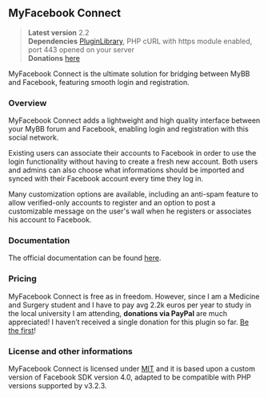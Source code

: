 ## MyFacebook Connect

> **Latest version** 2.2  
> **Dependencies** [PluginLibrary](http://mods.mybb.com/view/PluginLibrary), PHP cURL with https module enabled, port 443 opened on your server  
> **Donations** [here](https://www.paypal.com/cgi-bin/webscr?cmd=_s-xclick&hosted_button_id=89NU4PS5BZZQE)

MyFacebook Connect is the ultimate solution for bridging between MyBB and Facebook, featuring smooth login and registration.

### Overview

MyFacebook Connect adds a lightweight and high quality interface between your MyBB forum and Facebook, enabling login and registration with this social network.

Existing users can associate their accounts to Facebook in order to use the login functionality without having to create a fresh new account. Both users and admins can also choose what informations should be imported and synced with their Facebook account every time they log in.

Many customization options are available, including an anti-spam feature to allow verified-only accounts to register and an option to post a customizable message on the user's wall when he registers or associates his account to Facebook.

### Documentation

The official documentation can be found [here](http://github.com/Shade-/MyFacebook-Connect/wiki).

### Pricing

MyFacebook Connect is free as in freedom. However, since I am a Medicine and Surgery student and I have to pay avg 2.2k euros per year to study in the local university I am attending, **donations via PayPal** are much appreciated! I haven’t received a single donation for this plugin so far. [Be the first](https://www.paypal.com/cgi-bin/webscr?cmd=_s-xclick&hosted_button_id=89NU4PS5BZZQE)!

### License and other informations

MyFacebook Connect is licensed under [MIT](http://opensource.org/licenses/mit-license.php) and it is based upon a custom version of Facebook SDK version 4.0, adapted to be compatible with PHP versions supported by v3.2.3.
